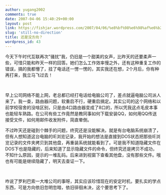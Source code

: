 ```yaml
---
author: yugang2002
comments: true
date: 2007-04-06 15:40:29+00:00
layout: post
link: https://fishjar.wordpress.com/2007/04/06/%e8%bf%98%e6%98%af%e6%b2%a1%e6%96%b9%e5%90%91%ef%bc%9f/
slug: 'still-no-direction'
title: 还是没方向？
wordpress_id: 43
---
```


今天下午时代互联再次"骚扰"我，仍旧是一个甜美的女声，比昨天的还要柔声一些，可惜只能和昨天一样的回答。她们怎么工作效率慢之外，还有这种重复工作的错误，搞的我都懵了，挂了电话还一愣一愣的，其实我还在想，2个月后，你有种再打来，我立马飞过去！




 




早上公司网络不能上网，老总都已经打电话给电脑公司了，差点就逼电脑公司派人来了。我一查，路由器问题，软重启不行，硬重启搞定。其实公司的这个网络和以前学校宿舍的没啥区别，只是由4口路由器变成了8口的，所以凭我这点毛皮本事也能轻车熟路。在公司有些工作竟然是教同事如何下载安装QQ，如何用QQ传送接受文件，如何用邮件收发附件，简直晕倒。




不过昨天还是碰到个棘手的问题，终究还是没能解决。就是有台电脑系统崩溃了，但有人想知道这台电脑的IE浏览记录，我开始的想法是直接到DOS状态把那些IE浏览记录的文件夹拷贝到其他盘，再重装系统就能看到了。可是我不知道隐藏文件在DOS下也是隐藏的，后来知道了显示隐藏文件的命令，但终究还是拷贝不成功，不知什么原因，提示的一堆乱码。后来进到视窗下查看其他盘，没有那些文件。哦也有可能是继续隐藏了，明天去查证一下。




 




咋说了罗利巴索一大堆公司的事呀，其实应该珍惜现在的安定时机，要扎实的学点东西，可是方向依旧忽明忽暗，依旧徘徊未决，这个要思考下了。
